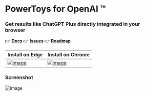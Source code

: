 # PowerToys for OpenAI ™
### Get results like ChatGPT Plus directly integrated in your browser

👉 **[Docs](https://github.com/robert-hoffmann/PowerToys4OpenAI/wiki/Docs)**
👉 **[Issues](https://github.com/robert-hoffmann/PowerToys4OpenAI/issues)**
👉 **[Roadmap](https://github.com/users/robert-hoffmann/projects/1/views/1)**

Install on Edge | Install on Chrome
--- | ---
[![image](https://user-images.githubusercontent.com/5472296/225245344-112ae97d-03a6-42a6-ab6a-4504d29df695.png)](https://microsoftedge.microsoft.com/addons/detail/powertoys-for-openai-%E2%84%A2/kjeipegpggpbciapoallgaieajcefolp) | [![image](https://user-images.githubusercontent.com/5472296/225245498-2a0ad50d-8295-41ab-8396-b00646521a87.png)](https://chrome.google.com/webstore/detail/powertoys-for-openai/haijiigmikhgoflpocajpfldmjcfbdpa)

### Screenshot

![image](https://user-images.githubusercontent.com/5472296/225244827-bed1a077-82f0-490f-852f-ff6ef944aef1.png)
